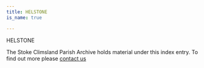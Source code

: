 ```yaml
---
title: HELSTONE
is_name: true

---
```


HELSTONE


The Stoke Climsland Parish Archive holds material under this index entry. To find out more please [contact us](/contact/)
